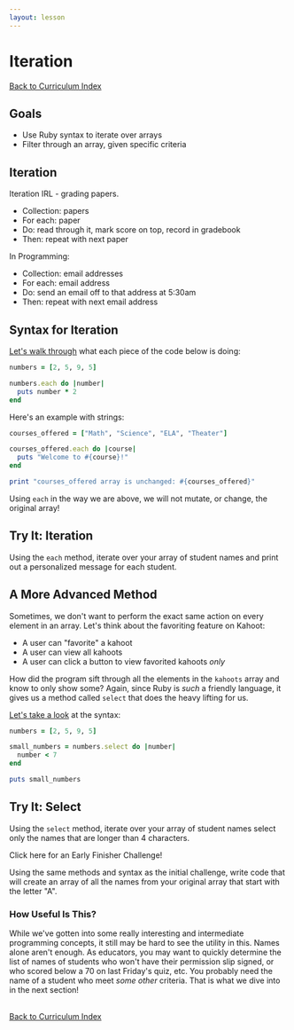 ```yaml
---
layout: lesson
---
```


# Iteration

<a href="../">Back to Curriculum Index</a>

## Goals

- Use Ruby syntax to iterate over arrays
- Filter through an array, given specific criteria

## Iteration 

Iteration IRL - grading papers. 
- Collection: papers
- For each: paper
- Do: read through it, mark score on top, record in gradebook
- Then: repeat with next paper

In Programming:
- Collection: email addresses
- For each: email address
- Do: send an email off to that address at 5:30am
- Then: repeat with next email address

## Syntax for Iteration

[Let's walk through](https://repl.it/@ameseee/each-intro#main.rb) what each piece of the code below is doing:

```ruby
numbers = [2, 5, 9, 5]

numbers.each do |number|
  puts number * 2
end
```

Here's an example with strings:

```ruby
courses_offered = ["Math", "Science", "ELA", "Theater"]

courses_offered.each do |course|
  puts "Welcome to #{course}!"
end

print "courses_offered array is unchanged: #{courses_offered}"
```

Using `each` in the way we are above, we will not mutate, or change, the original array!

<div class="try-it-new">
  <h2>Try It: Iteration</h2>
  <p>Using the <code class="try-it-code">each</code> method, iterate over your array of student names and print out a personalized message for each student.</p>
</div>

## A More Advanced Method

Sometimes, we don't want to perform the exact same action on every element in an array. Let's think about the favoriting feature on Kahoot:
- A user can "favorite" a kahoot
- A user can view all kahoots
- A user can click a button to view favorited kahoots _only_

How did the program sift through all the elements in the `kahoots` array and know to only show some? Again, since Ruby is _such_ a friendly language, it gives us a method called `select` that does the heavy lifting for us.

[Let's take a look](https://repl.it/@ameseee/select-intro) at the syntax:

```ruby
numbers = [2, 5, 9, 5]

small_numbers = numbers.select do |number|
  number < 7
end

puts small_numbers
```

<div class="try-it-new">
  <h2>Try It: Select</h2>
  <p>Using the <code class="try-it-code">select</code> method, iterate over your array of student names select only the names that are longer than 4 characters.</p>

  <div class="spicy-container">
    <p class="spicy-click">Click here for an Early Finisher Challenge!</p>
    <div class="spicy-toggle">
      <p>Using the same methods and syntax as the initial challenge, write code that will create an array of all the names from your original array that start with the letter "A".</p>
    </div>
  </div>
</div>

### How Useful Is This?

While we've gotten into some really interesting and intermediate programming concepts, it still may be hard to see the utility in this. Names alone aren't enough. As educators, you may want to quickly determine the list of names of students who won't have their permission slip signed, or who scored below a 70 on last Friday's quiz, etc. You probably need the name of a student who meet _some other_ criteria. That is what we dive into in the next section!

<br>
<a href="../">Back to Curriculum Index</a>